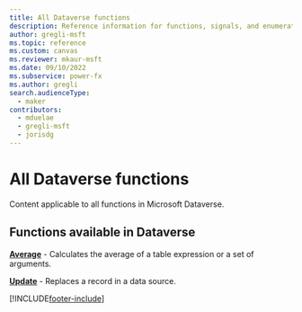 ```yaml
---
title: All Dataverse functions
description: Reference information for functions, signals, and enumerations in Dataverse.
author: gregli-msft
ms.topic: reference
ms.custom: canvas
ms.reviewer: mkaur-msft
ms.date: 09/10/2022
ms.subservice: power-fx
ms.author: gregli
search.audienceType:
  - maker
contributors:
  - mduelae
  - gregli-msft
  - jorisdg
---
```


# All Dataverse functions

Content applicable to all functions in Microsoft Dataverse.

## Functions available in Dataverse

**[Average](reference/function-aggregates.md?tabs=dataverse)** - Calculates the average of a table expression or a set of arguments.

**[Update](reference/function-update-updateif.md?tabs=dataverse)** - Replaces a record in a data source.


[!INCLUDE[footer-include](../includes/footer-banner.md)]
